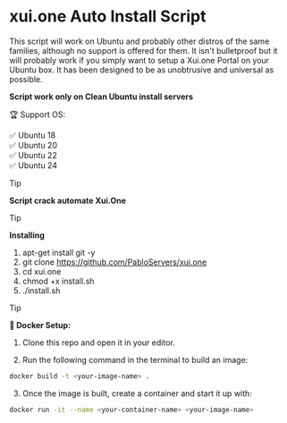 # xui.one Auto Install Script

This script will work on Ubuntu and probably other distros of the same families, although no support is offered for them. It isn't bulletproof but it will probably work if you simply want to setup a Xui.one Portal on your Ubuntu box. It has been designed to be as unobtrusive and universal as possible.

<b>Script work only on Clean Ubuntu install servers</b>

🏆 Support OS:</br>

✅ Ubuntu 18</br>
✅ Ubuntu 20</br>
✅ Ubuntu 22</br>
✅ Ubuntu 24</br>

>[!TIP]
> <b>Script crack automate Xui.One</b>

> [!TIP]
   > **Installing**
   >
   > 1. apt-get install git -y
   > 2. git clone https://github.com/PabloServers/xui.one
   > 3. cd xui.one
   > 4. chmod +x install.sh
   > 5. ./install.sh

> [!TIP]
   > **🐳 Docker Setup:**
   >  
   > 1. Clone this repo and open it in your editor.
   >    
   > 2. Run the following command in the terminal to build an image:
   >```bash
   >docker build -t <your-image-name> .
   >```
   > 
   > 3. Once the image is built, create a container and start it up with:
   >```bash
   >docker run -it --name <your-container-name> <your-image-name>
   >```



